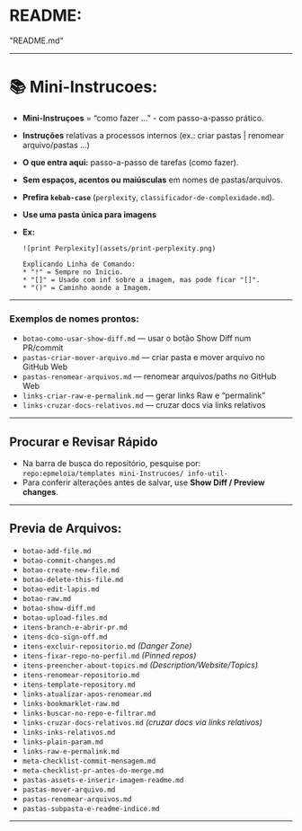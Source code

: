 # README:
"README.md"

---

# 📚 Mini-Instrucoes:

* **Mini-Instruçoes** = “como fazer …" - com passo-a-passo prático.
* **Instruções** relativas a processos internos (ex.: criar pastas | renomear arquivo/pastas ...)
* **O que entra aqui:** passo-a-passo de tarefas (como fazer).
* **Sem espaços, acentos ou maiúsculas** em nomes de pastas/arquivos.
* **Prefira `kebab-case`** (`perplexity`, `classificador-de-complexidade.md`).
* **Use uma pasta única para imagens**

* **Ex:**
  ```
  ![print Perplexity](assets/print-perplexity.png)
  
  Explicando Linha de Comando:
  * "!" = Sempre no Inicio.
  * "[]" = Usado com inf sobre a imagem, mas pode ficar "[]".
  * "()" = Caminho aonde a Imagem.
  ```

---

### **Exemplos de nomes prontos:**

* `botao-como-usar-show-diff.md` — usar o botão Show Diff num PR/commit
* `pastas-criar-mover-arquivo.md` — criar pasta e mover arquivo no GitHub Web
* `pastas-renomear-arquivos.md` — renomear arquivos/paths no GitHub Web
* `links-criar-raw-e-permalink.md` — gerar links Raw e “permalink”
* `links-cruzar-docs-relativos.md` — cruzar docs via links relativos


---

## Procurar e Revisar Rápido

* Na barra de busca do repositório, pesquise por:
  `repo:epmeloia/templates mini-Instrucoes/ info-util-`
* Para conferir alterações antes de salvar, use **Show Diff / Preview changes**.


---

## Previa de Arquivos:

* `botao-add-file.md`
* `botao-commit-changes.md`
* `botao-create-new-file.md`
* `botao-delete-this-file.md`
* `botao-edit-lapis.md`
* `botao-raw.md`
* `botao-show-diff.md`
* `botao-upload-files.md`
* `itens-branch-e-abrir-pr.md`
* `itens-dco-sign-off.md`
* `itens-excluir-repositorio.md` *(Danger Zone)*
* `itens-fixar-repo-no-perfil.md` *(Pinned repos)*
* `itens-preencher-about-topics.md` *(Description/Website/Topics)*
* `itens-renomear-repositorio.md`
* `itens-template-repository.md`
* `links-atualizar-apos-renomear.md`
* `links-bookmarklet-raw.md`
* `links-buscar-no-repo-e-filtrar.md`
* `links-cruzar-docs-relativos.md` *(cruzar docs via links relativos)*
* `links-inks-relativos.md`
* `links-plain-param.md`
* `links-raw-e-permalink.md`
* `meta-checklist-commit-mensagem.md`
* `meta-checklist-pr-antes-do-merge.md`
* `pastas-assets-e-inserir-imagem-readme.md`
* `pastas-mover-arquivo.md`
* `pastas-renomear-arquivos.md`
* `pastas-subpasta-e-readme-indice.md`


---
